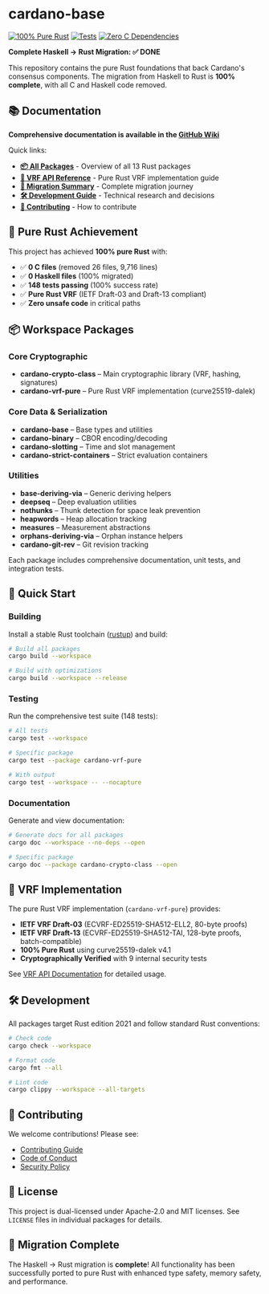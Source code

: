 # cardano-base

[![100% Pure Rust](https://img.shields.io/badge/Pure_Rust-100%25-orange.svg)](https://www.rust-lang.org/)
[![Tests](https://img.shields.io/badge/Tests-148_Passing-brightgreen.svg)]()
[![Zero C Dependencies](https://img.shields.io/badge/C_Dependencies-0-blue.svg)]()

**Complete Haskell → Rust Migration: ✅ DONE**

This repository contains the pure Rust foundations that back Cardano's consensus components. The migration from Haskell to Rust is **100% complete**, with all C and Haskell code removed.

## 📚 Documentation

**Comprehensive documentation is available in the [GitHub Wiki](../../wiki)**

Quick links:
- [**📦 All Packages**](../../wiki/API-Packages) - Overview of all 13 Rust packages
- [**🔐 VRF API Reference**](../../wiki/API-VRF-API) - Pure Rust VRF implementation guide
- [**🚀 Migration Summary**](../../wiki/Migration-Summary) - Complete migration journey
- [**🛠️ Development Guide**](../../wiki/Development-Research-Notes) - Technical research and decisions
- [**🤝 Contributing**](../../wiki/Contributing-CONTRIBUTING) - How to contribute

## 🎯 Pure Rust Achievement

This project has achieved **100% pure Rust** with:
- ✅ **0 C files** (removed 26 files, 9,716 lines)
- ✅ **0 Haskell files** (100% migrated)
- ✅ **148 tests passing** (100% success rate)
- ✅ **Pure Rust VRF** (IETF Draft-03 and Draft-13 compliant)
- ✅ **Zero unsafe code** in critical paths

## 📦 Workspace Packages

### Core Cryptographic
- **cardano-crypto-class** – Main cryptographic library (VRF, hashing, signatures)
- **cardano-vrf-pure** – Pure Rust VRF implementation (curve25519-dalek)

### Core Data & Serialization
- **cardano-base** – Base types and utilities
- **cardano-binary** – CBOR encoding/decoding
- **cardano-slotting** – Time and slot management
- **cardano-strict-containers** – Strict evaluation containers

### Utilities
- **base-deriving-via** – Generic deriving helpers
- **deepseq** – Deep evaluation utilities
- **nothunks** – Thunk detection for space leak prevention
- **heapwords** – Heap allocation tracking
- **measures** – Measurement abstractions
- **orphans-deriving-via** – Orphan instance helpers
- **cardano-git-rev** – Git revision tracking

Each package includes comprehensive documentation, unit tests, and integration tests.

## 🚀 Quick Start

### Building

Install a stable Rust toolchain ([rustup](https://rustup.rs/)) and build:

```bash
# Build all packages
cargo build --workspace

# Build with optimizations
cargo build --workspace --release
```

### Testing

Run the comprehensive test suite (148 tests):

```bash
# All tests
cargo test --workspace

# Specific package
cargo test --package cardano-vrf-pure

# With output
cargo test --workspace -- --nocapture
```

### Documentation

Generate and view documentation:

```bash
# Generate docs for all packages
cargo doc --workspace --no-deps --open

# Specific package
cargo doc --package cardano-crypto-class --open
```

## 🔐 VRF Implementation

The pure Rust VRF implementation (`cardano-vrf-pure`) provides:

- **IETF VRF Draft-03** (ECVRF-ED25519-SHA512-ELL2, 80-byte proofs)
- **IETF VRF Draft-13** (ECVRF-ED25519-SHA512-TAI, 128-byte proofs, batch-compatible)
- **100% Pure Rust** using curve25519-dalek v4.1
- **Cryptographically Verified** with 9 internal security tests

See [VRF API Documentation](../../wiki/API-VRF-API) for detailed usage.

## 🛠️ Development

All packages target Rust edition 2021 and follow standard Rust conventions:

```bash
# Check code
cargo check --workspace

# Format code
cargo fmt --all

# Lint code
cargo clippy --workspace --all-targets
```

## 🤝 Contributing

We welcome contributions! Please see:
- [Contributing Guide](../../wiki/Contributing-CONTRIBUTING)
- [Code of Conduct](../../wiki/Contributing-CODE-OF-CONDUCT)
- [Security Policy](../../wiki/Contributing-SECURITY)

## 📄 License

This project is dual-licensed under Apache-2.0 and MIT licenses. See `LICENSE` files in individual packages for details.

## 🎉 Migration Complete

The Haskell → Rust migration is **complete**! All functionality has been successfully ported to pure Rust with enhanced type safety, memory safety, and performance.

